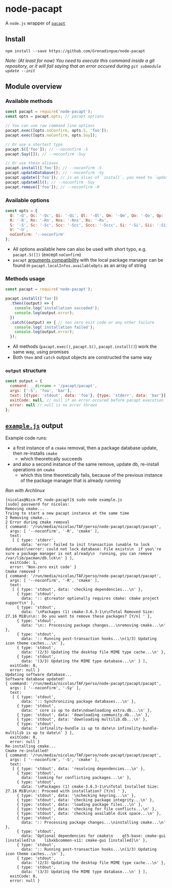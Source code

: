 # node-pacapt
A `node.js` wrapper of [`pacapt`](https://github.com/icy/pacapt)

## Install
```
npm install --save https://github.com/Grenadingue/node-pacapt
```
*Note: (At least for now) You need to execute this command inside a git repository, or it will fail saying that an error occured during `git submodule update --init`*

## Module overview
### Available methods
```js
const pacapt = require('node-pacapt');
const opts = pacapt.opts; // pacapt options

// You can use raw command line options
pacapt.exec([opts.noConfirm, opts.S, 'foo']);
pacapt.exec([opts.noConfirm, opts.Suy]);

// Or use a shortest typo
pacapt.S(['foo']); // --noconfirm -S
pacapt.Suy([]); // --noconfirm -Suy

// Or use these aliases
pacapt.install(['foo']); // --noconfirm -S
pacapt.updateDatabase(); // --noconfirm -Sy
pacapt.update(['foo']); // is an alias of `install`, you need to `updateDatabase` before using `update`
pacapt.updateAll(); // --noconfirm -Suy
pacapt.remove(['foo']); // --noconfirm -R
```

### Available options

```js
const opts = {
  Q: '-Q', Qc: '-Qc', Qi: '-Qi', Ql: '-Ql', Qm: '-Qm', Qo: '-Qo', Qp: '-Qp', Qs: '-Qs', Qu: '-Qu',
  R: '-R', Rn: '-Rn', Rns: '-Rns', Rs: '-Rs',
  S: '-S', Sc: '-Sc', Scc: '-Scc', Sccc: '-Sccc', Si: '-Si', Sii: '-Sii', Sl: '-Sl', Ss: '-Ss', Su: '-Su', Suy: '-Suy', Sw: '-Sw', Sy: '-Sy',
  U: '-U',
  noConfirm: '--noconfirm'
};
```

- All options available here can also be used with short typo, e.g. `pacapt.S([])` (except `noConfirm`)
- `pacapt` [arguments compatibility](https://github.com/icy/pacapt#implemented-operations) with the local package manager can be found in `pacapt.localInfos.availableOpts` as an array of string

### Methods usage
```js
const pacapt = require('node-pacapt');

pacapt.install(['foo'])
  .then((output) => {
    console.log('installation succeded');
    console.log(output.error);
  })
  .catch((output) => { // non zero exit code or any other failure
    console.log('installation failed');
    console.log(output.error);
  });
```

- All methods (`pacapt.exec()`, `pacapt.S()`, `pacapt.install()`) work the same way, using promises
- Both `then` and `catch` output objects are constructed the same way

### `output` structure
``` js
const output = {
  command: __dirname + '/pacapt/pacapt',
  args: ['-S', 'foo', 'bar'],
  text: [{type: 'stdout', data: 'foo'}, {type: 'stderr', data: 'bar'}], // in chronological order
  exitCode: null, // null if an error occured before pacapt execution
  error: null // null is no error thrown
};
```

## [`example.js`](/example.js) output
Example code runs:
- a first instance of a `cmake` removal, then a package database update, then re-installs `cmake`
  - which theoretically succeeds
- and also a second instance of the same remove, update db, re-install operations on `cmake`
  - which this time theoretically fails, because of the previous instance of the package manager that is already running

*Ran with Archlinux*

```
[nicolas@Nico-PC node-pacapt]$ sudo node example.js 
[sudo] password for nicolas: 
Removing cmake...
Trying to start a new pacapt instance at the same time
2 Removing cmake...
2 Error during cmake removal
{ command: '/run/media/nicolas/TAF/perso/node-pacapt/pacapt/pacapt',
  args: [ '--noconfirm', '-R', 'cmake' ],
  text: 
   [ { type: 'stderr',
       data: 'error: failed to init transaction (unable to lock database)\nerror: could not lock database: File exists\n  if you\'re sure a package manager is not already\n  running, you can remove /var/lib/pacman/db.lck\n' } ],
  exitCode: 1,
  error: 'Non-zero exit code' }
Cmake removed !
{ command: '/run/media/nicolas/TAF/perso/node-pacapt/pacapt/pacapt',
  args: [ '--noconfirm', '-R', 'cmake' ],
  text: 
   [ { type: 'stdout', data: 'checking dependencies...\n' },
     { type: 'stdout',
       data: ':: qtcreator optionally requires cmake: cmake project support\n' },
     { type: 'stdout',
       data: '\nPackages (1) cmake-3.6.3-1\n\nTotal Removed Size:  27.16 MiB\n\n:: Do you want to remove these packages? [Y/n] ' },
     { type: 'stdout',
       data: '\n:: Processing package changes...\nremoving cmake...\n' },
     { type: 'stdout',
       data: ':: Running post-transaction hooks...\n(1/3) Updating icon theme caches...\n' },
     { type: 'stdout',
       data: '(2/3) Updating the desktop file MIME type cache...\n' },
     { type: 'stdout',
       data: '(3/3) Updating the MIME type database...\n' } ],
  exitCode: 0,
  error: null }
Updating software database...
Software database updated!
{ command: '/run/media/nicolas/TAF/perso/node-pacapt/pacapt/pacapt',
  args: [ '--noconfirm', '-Sy' ],
  text: 
   [ { type: 'stdout',
       data: ':: Synchronizing package databases...\n' },
     { type: 'stdout',
       data: ' core is up to date\ndownloading extra.db...\n' },
     { type: 'stdout', data: 'downloading community.db...\n' },
     { type: 'stdout', data: 'downloading multilib.db...\n' },
     { type: 'stdout',
       data: ' infinality-bundle is up to date\n infinality-bundle-multilib is up to date\n' } ],
  exitCode: 0,
  error: null }
Re-installing cmake...
Cmake re-installed!
{ command: '/run/media/nicolas/TAF/perso/node-pacapt/pacapt/pacapt',
  args: [ '--noconfirm', '-S', 'cmake' ],
  text: 
   [ { type: 'stdout', data: 'resolving dependencies...\n' },
     { type: 'stdout',
       data: 'looking for conflicting packages...\n' },
     { type: 'stdout',
       data: '\nPackages (1) cmake-3.6.3-1\n\nTotal Installed Size:  27.16 MiB\n\n:: Proceed with installation? [Y/n] ' },
     { type: 'stdout', data: '\nchecking keyring...\n' },
     { type: 'stdout', data: 'checking package integrity...\n' },
     { type: 'stdout', data: 'loading package files...\n' },
     { type: 'stdout', data: 'checking for file conflicts...\n' },
     { type: 'stdout', data: 'checking available disk space...\n' },
     { type: 'stdout',
       data: ':: Processing package changes...\ninstalling cmake...\n' },
     { type: 'stdout',
       data: 'Optional dependencies for cmake\n    qt5-base: cmake-gui [installed]\n    libxkbcommon-x11: cmake-gui [installed]\n' },
     { type: 'stdout',
       data: ':: Running post-transaction hooks...\n(1/3) Updating icon theme caches...\n' },
     { type: 'stdout',
       data: '(2/3) Updating the desktop file MIME type cache...\n' },
     { type: 'stdout',
       data: '(3/3) Updating the MIME type database...\n' } ],
  exitCode: 0,
  error: null }
```

